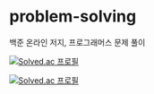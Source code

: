 # problem-solving
백준 온라인 저지, 프로그래머스 문제 풀이

[![Solved.ac
프로필](http://mazassumnida.wtf/api/mini/generate_badge?boj=jaypae95)](https://solved.ac/jaypae95)

[![Solved.ac
프로필](http://mazassumnida.wtf/api/pastel/generate_badge?boj=jaypae95)](https://solved.ac/jaypae95)



